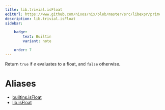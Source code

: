 ```yaml
---
title: lib.trivial.isFloat
editUrl: https://www.github.com/nixos/nix/blob/master/src/libexpr/primops.cc
description: lib.trivial.isFloat
sidebar:

    badge:
        text: Builtin
        variant: note

    order: 7
---
```


Return `true` if *e* evaluates to a float, and `false` otherwise.


# Aliases

- [builtins.isFloat](/nix-doc-comments/reference/builtins/builtins-isfloat)
- [lib.isFloat](/nix-doc-comments/reference/lib/lib-isfloat)


